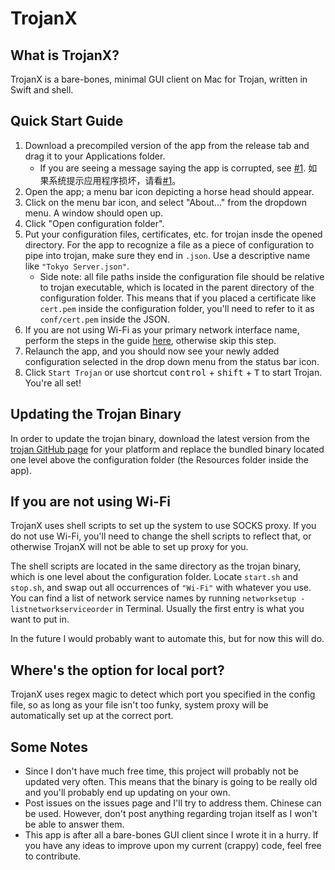 # TrojanX

## What is TrojanX?

TrojanX is a bare-bones, minimal GUI client on Mac for Trojan, written in Swift and shell.

## Quick Start Guide

1. Download a precompiled version of the app from the release tab and drag it to your Applications folder.
	- If you are seeing a message saying the app is corrupted, see [#1](GH-1). 如果系统提示应用程序损坏，请看[#1](GH-1)。
2. Open the app; a menu bar icon depicting a horse head should appear.
3. Click on the menu bar icon, and select "About..." from the dropdown menu. A window should open up.
4. Click "Open configuration folder".
5. Put your configuration files, certificates, etc. for trojan insde the opened directory. For the app to recognize a file as a piece of configuration to pipe into trojan, make sure they end in `.json`. Use a descriptive name like `"Tokyo Server.json"`.
   - Side note: all file paths inside the configuration file should be relative to trojan executable, which is located in the parent directory of the configuration folder. This means that if you placed a certificate like `cert.pem` inside the configuration folder, you'll need to refer to it as `conf/cert.pem` inside the JSON.
6. If you are not using Wi-Fi as your primary network interface name, perform the steps in the guide [here](#if-you-are-not-using-wi-fi), otherwise skip this step.
7. Relaunch the app, and you should now see your newly added configuration selected in the drop down menu from the status bar icon.
8. Click `Start Trojan` or use shortcut <kbd>control</kbd> + <kbd>shift</kbd> + <kbd>T</kbd> to start Trojan. You're all set!

## Updating the Trojan Binary

In order to update the trojan binary, download the latest version from the [trojan GitHub page](https://github.com/trojan-gfw/trojan) for your platform and replace the bundled binary located one level above the configuration folder (the Resources folder inside the app). 

## If you are not using Wi-Fi

TrojanX uses shell scripts to set up the system to use SOCKS proxy. If you do not use Wi-Fi, you'll need to change the shell scripts to reflect that, or otherwise TrojanX will not be able to set up proxy for you.

The shell scripts are located in the same directory as the trojan binary, which is one level about the configuration folder. Locate `start.sh` and `stop.sh`, and swap out all occurrences of `"Wi-Fi"` with whatever you use. You can find a list of network service names by running `networksetup -listnetworkserviceorder` in Terminal. Usually the first entry is what you want to put in.

In the future I would probably want to automate this, but for now this will do.

## Where's the option for local port?

TrojanX uses regex magic to detect which port you specified in the config file, so as long as your file isn't too funky, system proxy will be automatically set up at the correct port.

## Some Notes

- Since I don't have much free time, this project will probably not be updated very often. This means that the binary is going to be really old and you'll probably end up updating on your own.
- Post issues on the issues page and I'll try to address them. Chinese can be used. However, don't post anything regarding trojan itself as I won't be able to answer them.
- This app is after all a bare-bones GUI client since I wrote it in a hurry. If you have any ideas to improve upon my current (crappy) code, feel free to contribute.
